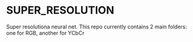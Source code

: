 # SUPER_RESOLUTION
Super resolutiona neural net. This repo currently contains 2 main folders: one for RGB, another for YCbCr
